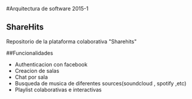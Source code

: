 #Arquitectura de software 2015-1

## ShareHits

Repositorio de la plataforma colaborativa "Sharehits"

##Funcionalidades

- Authenticacion con facebook 
- Creacion de salas
- Chat por sala
- Busqueda de musica de diferentes sources(soundcloud , spotify ,etc)
- Playlist colaborativas e interactivas


